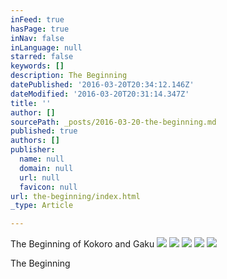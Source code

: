 ```yaml
---
inFeed: true
hasPage: true
inNav: false
inLanguage: null
starred: false
keywords: []
description: The Beginning
datePublished: '2016-03-20T20:34:12.146Z'
dateModified: '2016-03-20T20:31:14.347Z'
title: ''
author: []
sourcePath: _posts/2016-03-20-the-beginning.md
published: true
authors: []
publisher:
  name: null
  domain: null
  url: null
  favicon: null
url: the-beginning/index.html
_type: Article

---
```

The Beginning of Kokoro and Gaku ![](https://the-grid-user-content.s3-us-west-2.amazonaws.com/e2645b3f-f343-40c0-b833-704fb3a5d208.jpg)
![](https://the-grid-user-content.s3-us-west-2.amazonaws.com/2d25a6f0-8930-4915-8317-e6b215690d9c.jpg)
![](https://the-grid-user-content.s3-us-west-2.amazonaws.com/b31cf097-9293-48b9-ba98-0b0cccc4f5be.jpg)
![](https://the-grid-user-content.s3-us-west-2.amazonaws.com/521ab120-2511-4d65-8a00-49a505e4e17a.jpg)
![](https://the-grid-user-content.s3-us-west-2.amazonaws.com/bfe68edc-ca40-4540-862d-11618fcccc07.jpg)

The Beginning